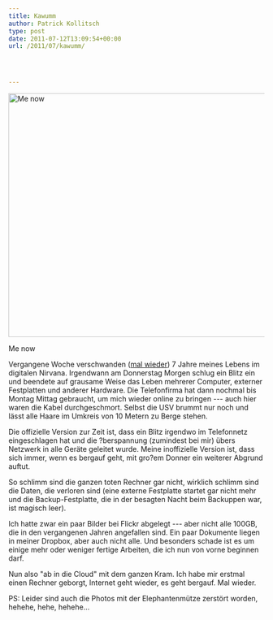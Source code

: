```yaml
---
title: Kawumm
author: Patrick Kollitsch
type: post
date: 2011-07-12T13:09:54+00:00
url: /2011/07/kawumm/




---
```

<div class="image media">
  <a href="http://www.flickr.com/photos/schreibblogade/5932046017/" title="Me now by Patrick Kollitsch, on Flickr"><img src="//farm7.static.flickr.com/6016/5932046017_cc703c6d59_z.jpg" width="640" height="480" alt="Me now" /></a></p> 
  
  <p>
    Me now
  </p>
</div>

Vergangene Woche verschwanden (<a href="237">mal wieder</a>) 7 Jahre meines Lebens im digitalen Nirvana. Irgendwann am Donnerstag Morgen schlug ein Blitz ein und beendete auf grausame Weise das Leben mehrerer Computer, externer Festplatten und anderer Hardware. Die Telefonfirma hat dann nochmal bis Montag Mittag gebraucht, um mich wieder online zu bringen --- auch hier waren die Kabel durchgeschmort. Selbst die <span class="caps">USV</span> brummt nur noch und lässt alle Haare im Umkreis von 10 Metern zu Berge stehen.

Die offizielle Version zur Zeit ist, dass ein Blitz irgendwo im Telefonnetz eingeschlagen hat und die ?berspannung (zumindest bei mir) übers Netzwerk in alle Geräte geleitet wurde. Meine inoffizielle Version ist, dass sich immer, wenn es bergauf geht, mit gro?em Donner ein weiterer Abgrund auftut. 

So schlimm sind die ganzen toten Rechner gar nicht, wirklich schlimm sind die Daten, die verloren sind (eine externe Festplatte startet gar nicht mehr und die Backup-Festplatte, die in der besagten Nacht beim Backuppen war, ist magisch leer). 

Ich hatte zwar ein paar Bilder bei Flickr abgelegt --- aber nicht alle 100GB, die in den vergangenen Jahren angefallen sind. Ein paar Dokumente liegen in meiner Dropbox, aber auch nicht alle. Und besonders schade ist es um einige mehr oder weniger fertige Arbeiten, die ich nun von vorne beginnen darf.

Nun also "ab in die Cloud" mit dem ganzen Kram. Ich habe mir erstmal einen Rechner geborgt, Internet geht wieder, es geht bergauf. Mal wieder.

PS: Leider sind auch die Photos mit der Elephantenmütze zerstört worden, hehehe, hehe, hehehe...
